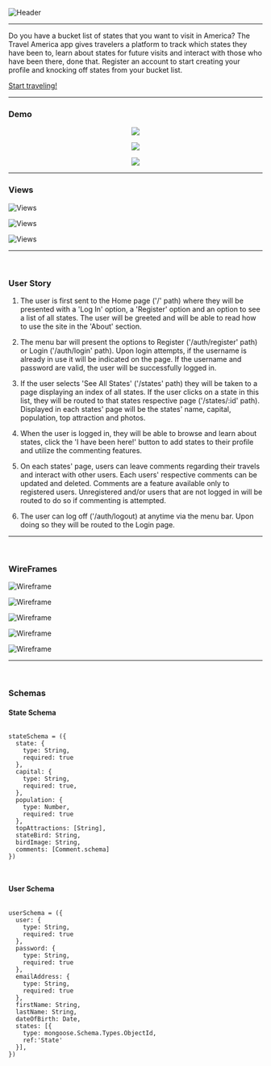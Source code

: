![Header](https://i.imgur.com/4DBUyqZ.png) 


***

Do you have a bucket list of states that you want to visit in America? The Travel America app gives travelers a platform to track which states they have been to, learn about states for future visits and interact with those who have been there, done that. Register an account to start creating your profile and knocking off states from your bucket list.

[Start traveling!](https://travel-america.herokuapp.com/)

___

### Demo

<p align="center">
  <img src="https://i.imgur.com/lnGwTcz.gif">
</p>

<p align="center">
  <img src="https://i.imgur.com/9Q8zSs4.gif">
</p>

<p align="center">
  <img src="https://i.imgur.com/1l5Qal8.gif">
</p>

___

### Views 


![Views](https://i.imgur.com/tXuArBp.png)

![Views](https://i.imgur.com/MGyTY1D.png)

![Views](https://i.imgur.com/OUv87K4.png)



___

<br>

### User Story


1) The user is first sent to the Home page ('/' path) where they will be presented with a 'Log In' option, a 'Register' option and an option to see a list of all states. The user will be greeted and will be able to read how to use the site in the 'About' section. 

2) The menu bar will present the options to Register ('/auth/register' path) or Login ('/auth/login' path). Upon login attempts, if the username is already in use it will be indicated on the page. If the username and password are valid, the user will be successfully logged in.

3) If the user selects 'See All States' ('/states' path) they will be taken to a page displaying an index of all states. If the user clicks on a state in this list, they will be routed to that states respective page ('/states/:id' path). Displayed in each states' page will be the states' name, capital, population, top attraction and photos. 

4) When the user is logged in, they will be able to browse and learn about states, click the 'I have been here!' button to add states to their profile and utilize the commenting features. 

5) On each states' page, users can leave comments regarding their travels and interact with other users. Each users' respective comments can be updated and deleted. Comments are a feature available only to registered users. Unregistered and/or users that are not logged in will be routed to do so if commenting is attempted.

6) The user can log off ('/auth/logout) at anytime via the menu bar. Upon doing so they will be routed to the Login page.



___

<br>

### WireFrames

![Wireframe](https://i.imgur.com/MpnQ7Rp.jpg)

![Wireframe](https://i.imgur.com/Ja4shyo.jpg)

![Wireframe](https://i.imgur.com/bNKrE9T.jpg)

![Wireframe](https://i.imgur.com/pyq2xok.jpg)

![Wireframe](https://i.imgur.com/HN9yTVs.jpg)



___

<br>

### Schemas

#### State Schema
```language

stateSchema = ({
  state: {
    type: String,
    required: true
  },
  capital: {
    type: String,
    required: true, 
  },
  population: {
    type: Number,
    required: true
  },
  topAttractions: [String],
  stateBird: String, 
  birdImage: String, 
  comments: [Comment.schema]
})



```

#### User Schema
```language

userSchema = ({
  user: {
    type: String,
    required: true 
  },
  password: {
    type: String, 
    required: true 
  },
  emailAddress: {
    type: String, 
    required: true  
  }, 
  firstName: String, 
  lastName: String,
  dateOfBirth: Date,
  states: [{
    type: mongoose.Schema.Types.ObjectId,
    ref:'State'
  }],
})

```
